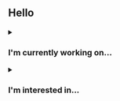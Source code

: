 ## Hello 
<details>
	<summary><h3>I'm currently working on...</h3></summary>
	<ul>
		<li><h4>Be a better developer.</h4></li>
		<li><h4>Learn python.</h4></li>
		<li>
			<details>
				<summary><h4>Start my own projects, like:</h4></summary>
				<ul>
					<li>My blog</li>
				</ul>
			</details>
		</li>
	</ul>
</details>
<details>
	<summary><h3>I'm interested in...</h3></summary>
	<ol>
		<li><h4>AI</h4></li>
		<li><h4>Web</h4></li>
		<li><h4>Videogames</h4></li>
	</ol>
</details>
<!--
**CambiaNombres/CambiaNombres** is a ✨ _special_ ✨ repository because its `README.md` (this file) appears on your GitHub profile.

Here are some ideas to get you started:

- 🔭 I’m currently working on ...
- 🌱 I’m currently learning ...
- 👯 I’m looking to collaborate on ...
- 🤔 I’m looking for help with ...
- 💬 Ask me about ...
- 📫 How to reach me: ...
- 😄 Pronouns: ...
- ⚡ Fun fact: ...
-->
